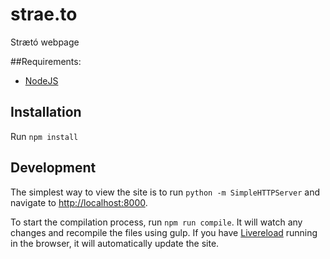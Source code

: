 strae.to
========

Strætó webpage

##Requirements:

- [NodeJS](http://nodejs.org)

## Installation

Run `npm install`

## Development

The simplest way to view the site is to run `python -m SimpleHTTPServer` and navigate to [http://localhost:8000](http://localhost:8000).

To start the compilation process, run `npm run compile`. It will watch any changes and recompile the files using gulp. If you have [Livereload](http://feedback.livereload.com/knowledgebase/articles/86242-how-do-i-install-and-use-the-browser-extensions-) running in the browser, it will automatically update the site.
